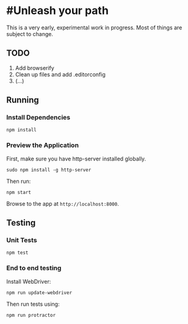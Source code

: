 # #Unleash your path

This is a very early, experimental work in progress. Most of things are subject to change.

## TODO

1. Add browserify
2. Clean up files and add .editorconfig
3. (…)

## Running

### Install Dependencies

```
npm install
```

### Preview the Application

First, make sure you have http-server installed globally.

```
sudo npm install -g http-server
```

Then run:

```
npm start
```

Browse to the app at `http://localhost:8000`.



## Testing

### Unit Tests

```
npm test
```


### End to end testing


Install WebDriver:

```
npm run update-webdriver
```

Then run tests using:

```
npm run protractor
```
